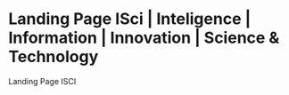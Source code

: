 # Landing Page ISci | Inteligence | Information | Innovation | Science & Technology
Landing Page ISCI
